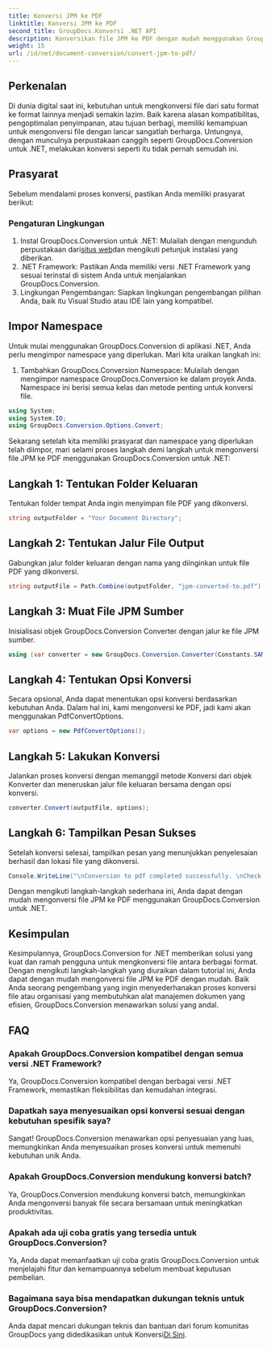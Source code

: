 ```yaml
---
title: Konversi JPM ke PDF
linktitle: Konversi JPM ke PDF
second_title: GroupDocs.Konversi .NET API
description: Konversikan file JPM ke PDF dengan mudah menggunakan GroupDocs.Conversion untuk .NET. Sederhanakan proses konversi file Anda dengan mudah.
weight: 15
url: /id/net/document-conversion/convert-jpm-to-pdf/
---
```

## Perkenalan
Di dunia digital saat ini, kebutuhan untuk mengkonversi file dari satu format ke format lainnya menjadi semakin lazim. Baik karena alasan kompatibilitas, pengoptimalan penyimpanan, atau tujuan berbagi, memiliki kemampuan untuk mengonversi file dengan lancar sangatlah berharga. Untungnya, dengan munculnya perpustakaan canggih seperti GroupDocs.Conversion untuk .NET, melakukan konversi seperti itu tidak pernah semudah ini.
## Prasyarat
Sebelum mendalami proses konversi, pastikan Anda memiliki prasyarat berikut:
### Pengaturan Lingkungan
1.  Instal GroupDocs.Conversion untuk .NET: Mulailah dengan mengunduh perpustakaan dari[situs web](https://releases.groupdocs.com/conversion/net/)dan mengikuti petunjuk instalasi yang diberikan.
2. .NET Framework: Pastikan Anda memiliki versi .NET Framework yang sesuai terinstal di sistem Anda untuk menjalankan GroupDocs.Conversion.
3. Lingkungan Pengembangan: Siapkan lingkungan pengembangan pilihan Anda, baik itu Visual Studio atau IDE lain yang kompatibel.

## Impor Namespace
Untuk mulai menggunakan GroupDocs.Conversion di aplikasi .NET, Anda perlu mengimpor namespace yang diperlukan. Mari kita uraikan langkah ini:

1. Tambahkan GroupDocs.Conversion Namespace: Mulailah dengan mengimpor namespace GroupDocs.Conversion ke dalam proyek Anda. Namespace ini berisi semua kelas dan metode penting untuk konversi file.
```csharp
using System;
using System.IO;
using GroupDocs.Conversion.Options.Convert;
```

Sekarang setelah kita memiliki prasyarat dan namespace yang diperlukan telah diimpor, mari selami proses langkah demi langkah untuk mengonversi file JPM ke PDF menggunakan GroupDocs.Conversion untuk .NET:

## Langkah 1: Tentukan Folder Keluaran
Tentukan folder tempat Anda ingin menyimpan file PDF yang dikonversi.
```csharp
string outputFolder = "Your Document Directory";
```
## Langkah 2: Tentukan Jalur File Output
Gabungkan jalur folder keluaran dengan nama yang diinginkan untuk file PDF yang dikonversi.
```csharp
string outputFile = Path.Combine(outputFolder, "jpm-converted-to.pdf");
```
## Langkah 3: Muat File JPM Sumber
Inisialisasi objek GroupDocs.Conversion Converter dengan jalur ke file JPM sumber.
```csharp
using (var converter = new GroupDocs.Conversion.Converter(Constants.SAMPLE_JPM))
```
## Langkah 4: Tentukan Opsi Konversi
Secara opsional, Anda dapat menentukan opsi konversi berdasarkan kebutuhan Anda. Dalam hal ini, kami mengonversi ke PDF, jadi kami akan menggunakan PdfConvertOptions.
```csharp
var options = new PdfConvertOptions();
```
## Langkah 5: Lakukan Konversi
Jalankan proses konversi dengan memanggil metode Konversi dari objek Konverter dan meneruskan jalur file keluaran bersama dengan opsi konversi.
```csharp
converter.Convert(outputFile, options);
```
## Langkah 6: Tampilkan Pesan Sukses
Setelah konversi selesai, tampilkan pesan yang menunjukkan penyelesaian berhasil dan lokasi file yang dikonversi.
```csharp
Console.WriteLine("\nConversion to pdf completed successfully. \nCheck output in {0}", outputFolder);
```
Dengan mengikuti langkah-langkah sederhana ini, Anda dapat dengan mudah mengonversi file JPM ke PDF menggunakan GroupDocs.Conversion untuk .NET.

## Kesimpulan
Kesimpulannya, GroupDocs.Conversion for .NET memberikan solusi yang kuat dan ramah pengguna untuk mengkonversi file antara berbagai format. Dengan mengikuti langkah-langkah yang diuraikan dalam tutorial ini, Anda dapat dengan mudah mengonversi file JPM ke PDF dengan mudah. Baik Anda seorang pengembang yang ingin menyederhanakan proses konversi file atau organisasi yang membutuhkan alat manajemen dokumen yang efisien, GroupDocs.Conversion menawarkan solusi yang andal.
## FAQ
### Apakah GroupDocs.Conversion kompatibel dengan semua versi .NET Framework?
Ya, GroupDocs.Conversion kompatibel dengan berbagai versi .NET Framework, memastikan fleksibilitas dan kemudahan integrasi.
### Dapatkah saya menyesuaikan opsi konversi sesuai dengan kebutuhan spesifik saya?
Sangat! GroupDocs.Conversion menawarkan opsi penyesuaian yang luas, memungkinkan Anda menyesuaikan proses konversi untuk memenuhi kebutuhan unik Anda.
### Apakah GroupDocs.Conversion mendukung konversi batch?
Ya, GroupDocs.Conversion mendukung konversi batch, memungkinkan Anda mengonversi banyak file secara bersamaan untuk meningkatkan produktivitas.
### Apakah ada uji coba gratis yang tersedia untuk GroupDocs.Conversion?
Ya, Anda dapat memanfaatkan uji coba gratis GroupDocs.Conversion untuk menjelajahi fitur dan kemampuannya sebelum membuat keputusan pembelian.
### Bagaimana saya bisa mendapatkan dukungan teknis untuk GroupDocs.Conversion?
 Anda dapat mencari dukungan teknis dan bantuan dari forum komunitas GroupDocs yang didedikasikan untuk Konversi[Di Sini](https://forum.groupdocs.com/c/conversion/11).
